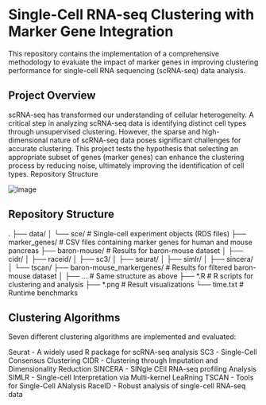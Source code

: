# Single-Cell RNA-seq Clustering with Marker Gene Integration

This repository contains the implementation of a comprehensive methodology to evaluate the impact of marker genes in improving clustering performance for single-cell RNA sequencing (scRNA-seq) data analysis.
## Project Overview

scRNA-seq has transformed our understanding of cellular heterogeneity. A critical step in analyzing scRNA-seq data is identifying distinct cell types through unsupervised clustering. However, the sparse and high-dimensional nature of scRNA-seq data poses significant challenges for accurate clustering.
This project tests the hypothesis that selecting an appropriate subset of genes (marker genes) can enhance the clustering process by reducing noise, ultimately improving the identification of cell types.
Repository Structure

![Image](https://github.com/user-attachments/assets/3399b9de-12fe-4f39-b247-5510a15637d7)

## Repository Structure
.
├── data/
│   └── sce/               # Single-cell experiment objects (RDS files)
├── marker_genes/          # CSV files containing marker genes for human and mouse pancreas
├── baron-mouse/           # Results for baron-mouse dataset
│   ├── cidr/
│   ├── raceid/
│   ├── sc3/
│   ├── seurat/
│   ├── simlr/
│   ├── sincera/
│   └── tscan/
├── baron-mouse_markergenes/ # Results for filtered baron-mouse dataset
│   ├── ...                  # Same structure as above
├── *.R                     # R scripts for clustering and analysis
├── *.png                   # Result visualizations
└── time.txt                # Runtime benchmarks

## Clustering Algorithms
Seven different clustering algorithms are implemented and evaluated:

Seurat - A widely used R package for scRNA-seq analysis
SC3 - Single-Cell Consensus Clustering
CIDR - Clustering through Imputation and Dimensionality Reduction
SINCERA - SINgle CEll RNA-seq profiling Analysis
SIMLR - Single-cell Interpretation via Multi-kernel LeaRning
TSCAN - Tools for Single-Cell ANalysis
RaceID - Robust analysis of single-cell RNA-seq data
